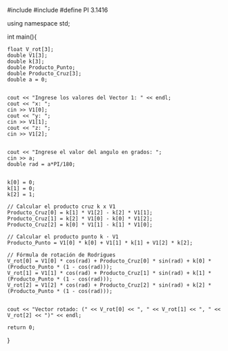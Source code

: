 #include<iostream>
#include <cmath>
#define PI 3.1416

using namespace std;

int main(){
	
	float V_rot[3];  
	double V1[3];    
	double k[3];     
	double Producto_Punto;
	double Producto_Cruz[3]; 
	double a = 0;       
	
	
	cout << "Ingrese los valores del Vector 1: " << endl;
	cout << "x: ";
	cin >> V1[0];
	cout << "y: ";
	cin >> V1[1];
	cout << "z: ";
	cin >> V1[2];
	
	
	cout << "Ingrese el valor del angulo en grados: ";
	cin >> a;
	double rad = a*PI/180;
	
	
	k[0] = 0;
	k[1] = 0;
	k[2] = 1;
	
	// Calcular el producto cruz k x V1
	Producto_Cruz[0] = k[1] * V1[2] - k[2] * V1[1];
	Producto_Cruz[1] = k[2] * V1[0] - k[0] * V1[2];
	Producto_Cruz[2] = k[0] * V1[1] - k[1] * V1[0];
	
	// Calcular el producto punto k · V1
	Producto_Punto = V1[0] * k[0] + V1[1] * k[1] + V1[2] * k[2];
	
	// Fórmula de rotación de Rodrigues
	V_rot[0] = V1[0] * cos(rad) + Producto_Cruz[0] * sin(rad) + k[0] * (Producto_Punto * (1 - cos(rad)));
	V_rot[1] = V1[1] * cos(rad) + Producto_Cruz[1] * sin(rad) + k[1] * (Producto_Punto * (1 - cos(rad)));
	V_rot[2] = V1[2] * cos(rad) + Producto_Cruz[2] * sin(rad) + k[2] * (Producto_Punto * (1 - cos(rad)));


	cout << "Vector rotado: (" << V_rot[0] << ", " << V_rot[1] << ", " << V_rot[2] << ")" << endl;
	
	return 0;
}

